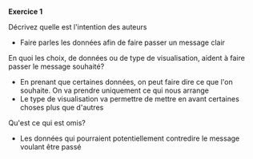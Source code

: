 **Exercice 1**

Décrivez quelle est l'intention des auteurs
- Faire parles les données afin de faire passer un message clair


En quoi les choix, de données ou de type de visualisation, aident à faire passer le message souhaité?
- En prenant que certaines données, on peut faire dire ce que l'on souhaite. On va prendre uniquement ce qui nous arrange
- Le type de visualisation va permettre de mettre en avant certaines choses plus que d'autres

Qu'est ce qui est omis?
- Les données qui pourraient potentiellement contredire le message voulant être passé 
